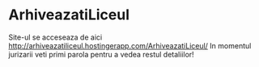 # ArhiveazatiLiceul
Site-ul se acceseaza de aici http://arhiveazatiliceul.hostingerapp.com/ArhiveazatiLiceul/ 
In momentul jurizarii veti primi parola pentru a vedea restul detaliilor!
